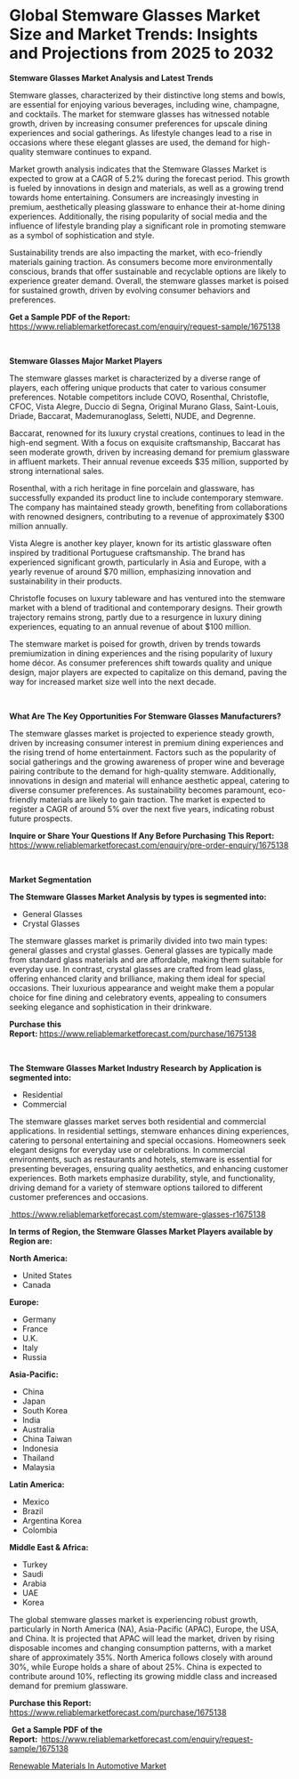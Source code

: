 <p><h1>Global Stemware Glasses Market Size and Market Trends: Insights and Projections from 2025 to 2032</h1></p><p><strong>Stemware Glasses Market Analysis and Latest Trends</strong></p>
<p><p>Stemware glasses, characterized by their distinctive long stems and bowls, are essential for enjoying various beverages, including wine, champagne, and cocktails. The market for stemware glasses has witnessed notable growth, driven by increasing consumer preferences for upscale dining experiences and social gatherings. As lifestyle changes lead to a rise in occasions where these elegant glasses are used, the demand for high-quality stemware continues to expand.</p><p>Market growth analysis indicates that the Stemware Glasses Market is expected to grow at a CAGR of 5.2% during the forecast period. This growth is fueled by innovations in design and materials, as well as a growing trend towards home entertaining. Consumers are increasingly investing in premium, aesthetically pleasing glassware to enhance their at-home dining experiences. Additionally, the rising popularity of social media and the influence of lifestyle branding play a significant role in promoting stemware as a symbol of sophistication and style.</p><p>Sustainability trends are also impacting the market, with eco-friendly materials gaining traction. As consumers become more environmentally conscious, brands that offer sustainable and recyclable options are likely to experience greater demand. Overall, the stemware glasses market is poised for sustained growth, driven by evolving consumer behaviors and preferences.</p></p>
<p><strong>Get a Sample PDF of the Report:&nbsp;</strong> <a href="https://www.reliablemarketforecast.com/enquiry/request-sample/1675138?utm_campaign=2890&utm_medium=2&utm_source=Github&utm_content=ia&utm_term=25032025&utm_id=stemware-glasses">https://www.reliablemarketforecast.com/enquiry/request-sample/1675138</a></p>
<p>&nbsp;</p>
<p><strong>Stemware Glasses Major Market Players</strong></p>
<p><p>The stemware glasses market is characterized by a diverse range of players, each offering unique products that cater to various consumer preferences. Notable competitors include COVO, Rosenthal, Christofle, CFOC, Vista Alegre, Duccio di Segna, Original Murano Glass, Saint-Louis, Driade, Baccarat, Mademuranoglass, Seletti, NUDE, and Degrenne.</p><p>Baccarat, renowned for its luxury crystal creations, continues to lead in the high-end segment. With a focus on exquisite craftsmanship, Baccarat has seen moderate growth, driven by increasing demand for premium glassware in affluent markets. Their annual revenue exceeds $35 million, supported by strong international sales.</p><p>Rosenthal, with a rich heritage in fine porcelain and glassware, has successfully expanded its product line to include contemporary stemware. The company has maintained steady growth, benefiting from collaborations with renowned designers, contributing to a revenue of approximately $300 million annually.</p><p>Vista Alegre is another key player, known for its artistic glassware often inspired by traditional Portuguese craftsmanship. The brand has experienced significant growth, particularly in Asia and Europe, with a yearly revenue of around $70 million, emphasizing innovation and sustainability in their products.</p><p>Christofle focuses on luxury tableware and has ventured into the stemware market with a blend of traditional and contemporary designs. Their growth trajectory remains strong, partly due to a resurgence in luxury dining experiences, equating to an annual revenue of about $100 million.</p><p>The stemware market is poised for growth, driven by trends towards premiumization in dining experiences and the rising popularity of luxury home décor. As consumer preferences shift towards quality and unique design, major players are expected to capitalize on this demand, paving the way for increased market size well into the next decade.</p></p>
<p>&nbsp;</p>
<p><strong>What Are The Key Opportunities For Stemware Glasses Manufacturers?</strong></p>
<p><p>The stemware glasses market is projected to experience steady growth, driven by increasing consumer interest in premium dining experiences and the rising trend of home entertainment. Factors such as the popularity of social gatherings and the growing awareness of proper wine and beverage pairing contribute to the demand for high-quality stemware. Additionally, innovations in design and material will enhance aesthetic appeal, catering to diverse consumer preferences. As sustainability becomes paramount, eco-friendly materials are likely to gain traction. The market is expected to register a CAGR of around 5% over the next five years, indicating robust future prospects.</p></p>
<p><strong>Inquire or Share Your Questions If Any Before Purchasing This Report:</strong> <a href="https://www.reliablemarketforecast.com/enquiry/pre-order-enquiry/1675138?utm_campaign=2890&utm_medium=2&utm_source=Github&utm_content=ia&utm_term=25032025&utm_id=stemware-glasses">https://www.reliablemarketforecast.com/enquiry/pre-order-enquiry/1675138</a></p>
<p>&nbsp;</p>
<p><strong>Market Segmentation</strong></p>
<p><strong>The Stemware Glasses Market Analysis by types is segmented into:</strong></p>
<p><ul><li>General Glasses</li><li>Crystal Glasses</li></ul></p>
<p><p>The stemware glasses market is primarily divided into two main types: general glasses and crystal glasses. General glasses are typically made from standard glass materials and are affordable, making them suitable for everyday use. In contrast, crystal glasses are crafted from lead glass, offering enhanced clarity and brilliance, making them ideal for special occasions. Their luxurious appearance and weight make them a popular choice for fine dining and celebratory events, appealing to consumers seeking elegance and sophistication in their drinkware.</p></p>
<p><strong>Purchase this Report:&nbsp;</strong><a href="https://www.reliablemarketforecast.com/purchase/1675138?utm_campaign=2890&utm_medium=2&utm_source=Github&utm_content=ia&utm_term=25032025&utm_id=stemware-glasses">https://www.reliablemarketforecast.com/purchase/1675138</a></p>
<p>&nbsp;</p>
<p><strong>The Stemware Glasses Market Industry Research by Application is segmented into:</strong></p>
<p><ul><li>Residential</li><li>Commercial</li></ul></p>
<p><p>The stemware glasses market serves both residential and commercial applications. In residential settings, stemware enhances dining experiences, catering to personal entertaining and special occasions. Homeowners seek elegant designs for everyday use or celebrations. In commercial environments, such as restaurants and hotels, stemware is essential for presenting beverages, ensuring quality aesthetics, and enhancing customer experiences. Both markets emphasize durability, style, and functionality, driving demand for a variety of stemware options tailored to different customer preferences and occasions.</p></p>
<p><a href="https://www.reliablemarketforecast.com/stemware-glasses-r1675138?utm_campaign=2890&utm_medium=2&utm_source=Github&utm_content=ia&utm_term=25032025&utm_id=stemware-glasses">&nbsp;https://www.reliablemarketforecast.com/stemware-glasses-r1675138</a></p>
<p><strong>In terms of Region, the Stemware Glasses Market Players available by Region are:</strong></p>
<p>
    <p> <strong> North America: </strong>
        <ul>
            <li>United States</li>
            <li>Canada</li>
        </ul>
        </p> 
    <p> <strong> Europe: </strong>
        <ul>
            <li>Germany</li>
            <li>France</li>
            <li>U.K.</li>
            <li>Italy</li>
            <li>Russia</li>
        </ul>
        </p> 
    <p> <strong> Asia-Pacific: </strong>
        <ul>
            <li>China</li>
            <li>Japan</li>
            <li>South Korea</li>
            <li>India</li>
            <li>Australia</li>
            <li>China Taiwan</li>
            <li>Indonesia</li>
            <li>Thailand</li>
            <li>Malaysia</li>
        </ul>
        </p> 
    <p> <strong> Latin America: </strong>
        <ul>
            <li>Mexico</li>
            <li>Brazil</li>
            <li>Argentina Korea</li>
            <li>Colombia</li>
        </ul>
        </p> 
    <p> <strong> Middle East & Africa: </strong>
        <ul>
            <li>Turkey</li>
            <li>Saudi</li>
            <li>Arabia</li>
            <li>UAE</li>
            <li>Korea</li>
        </ul>
    </p>
    </p>
<p><p>The global stemware glasses market is experiencing robust growth, particularly in North America (NA), Asia-Pacific (APAC), Europe, the USA, and China. It is projected that APAC will lead the market, driven by rising disposable incomes and changing consumption patterns, with a market share of approximately 35%. North America follows closely with around 30%, while Europe holds a share of about 25%. China is expected to contribute around 10%, reflecting its growing middle class and increased demand for premium glassware.</p></p>
<p><strong>Purchase this Report: </strong><a href="https://www.reliablemarketforecast.com/purchase/1675138?utm_campaign=2890&utm_medium=2&utm_source=Github&utm_content=ia&utm_term=25032025&utm_id=stemware-glasses">https://www.reliablemarketforecast.com/purchase/1675138</a></p>
<p>&nbsp;<strong>Get a Sample PDF of the Report:&nbsp;&nbsp;</strong><a href="https://www.reliablemarketforecast.com/enquiry/request-sample/1675138?utm_campaign=2890&utm_medium=2&utm_source=Github&utm_content=ia&utm_term=25032025&utm_id=stemware-glasses">https://www.reliablemarketforecast.com/enquiry/request-sample/1675138</a></p>
<p><strong></strong></p>
<p><p><a href="https://github.com/curinbucan9/Market-Research-Report-List-1/blob/main/renewable-materials-in-automotive-market.md?utm_campaign=2890&utm_medium=2&utm_source=Github&utm_content=ia&utm_term=25032025&utm_id=stemware-glasses">Renewable Materials In Automotive Market</a></p></p>